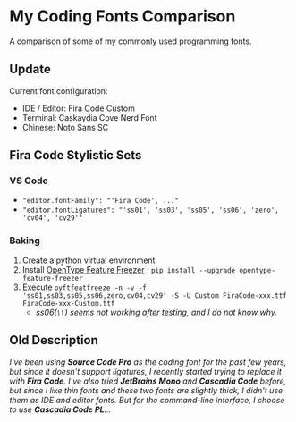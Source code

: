 # My Coding Fonts Comparison

A comparison of some of my commonly used programming fonts.

## Update

Current font configuration:

* IDE / Editor: Fira Code Custom
* Terminal: Caskaydia Cove Nerd Font
* Chinese: Noto Sans SC

## Fira Code Stylistic Sets

### VS Code

* `"editor.fontFamily": "'Fira Code', ..."`
* `"editor.fontLigatures": "'ss01', 'ss03', 'ss05', 'ss06', 'zero', 'cv04', 'cv29'"`

### Baking 

1. Create a python virtual environment
2. Install [OpenType Feature Freezer](https://github.com/twardoch/fonttools-opentype-feature-freezer) : `pip install --upgrade opentype-feature-freezer`
3. Execute `pyftfeatfreeze -n -v -f 'ss01,ss03,ss05,ss06,zero,cv04,cv29' -S -U Custom FiraCode-xxx.ttf FiraCode-xxx-Custom.ttf`
   * *ss06(`\\`) seems not working after testing, and I do not know why.*

## Old Description

*I've been using **Source Code Pro** as the coding font for the past few years, but since it doesn't support ligatures, I recently started trying to replace it with **Fira Code**. I've also tried **JetBrains Mono** and **Cascadia Code** before, but since I like thin fonts and these two fonts are slightly thick, I didn't use them as IDE and editor fonts. But for the command-line interface, I choose to use **Cascadia Code PL**...*
